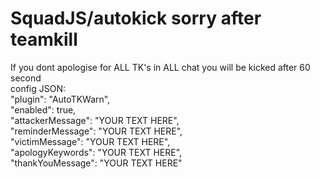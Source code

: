 # SquadJS/autokick sorry after teamkill
 If you dont apologise for ALL TK's in ALL chat you will be kicked after 60 second  
 config JSON:  
 "plugin": "AutoTKWarn",  
 "enabled": true,  
 "attackerMessage": "YOUR TEXT HERE",  
 "reminderMessage": "YOUR TEXT HERE",  
 "victimMessage": "YOUR TEXT HERE",  
 "apologyKeywords": "YOUR TEXT HERE",  
 "thankYouMessage": "YOUR TEXT HERE"   
